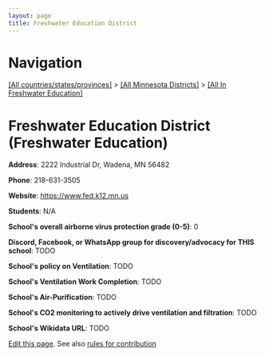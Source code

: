 ```yaml
---
layout: page
title: Freshwater Education District
---
```

# Navigation

[[All countries/states/provinces]](../../..) > [[All Minnesota Districts]](../..) > [[All In Freshwater Education]](..)

# Freshwater Education District (Freshwater Education)

**Address**: 2222 Industrial Dr, Wadena, MN 56482

**Phone**: 218-631-3505

**Website**: <https://www.fed.k12.mn.us>

**Students**: N/A

**School's overall airborne virus protection grade (0-5)**: 0

**Discord, Facebook, or WhatsApp group for discovery/advocacy for THIS school**: TODO

**School's policy on Ventilation**: TODO

**School's Ventilation Work Completion**: TODO

**School's Air-Purification**: TODO

**School's CO2 monitoring to actively drive ventilation and filtration**: TODO

**School's Wikidata URL**: TODO


[Edit this page](https://github.com/ventilate-schools/MN/edit/main/./Freshwater_Education/Freshwater_Education_District.md). See also [rules for contribution](../../../contribution-rules/)